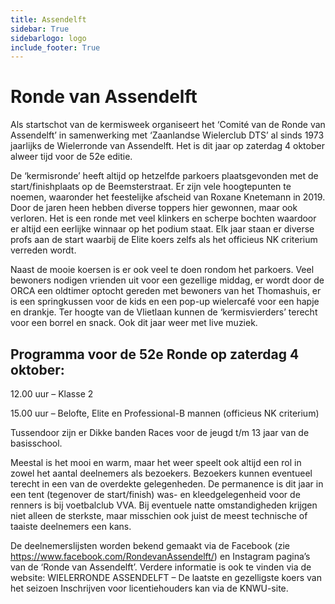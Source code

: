 ```yaml
---
title: Assendelft
sidebar: True
sidebarlogo: logo
include_footer: True
---
```


# Ronde van Assendelft
Als startschot van de kermisweek organiseert het ‘Comité van de Ronde van Assendelft’ in
samenwerking met ‘Zaanlandse Wielerclub DTS’ al sinds 1973 jaarlijks de Wielerronde van
Assendelft. Het is dit jaar op zaterdag 4 oktober alweer tijd voor de 52e editie.

De ‘kermisronde’ heeft altijd op hetzelfde parkoers plaatsgevonden met de 
start/finishplaats op de Beemsterstraat. Er zijn vele hoogtepunten te noemen, 
waaronder het feestelijke afscheid van Roxane Knetemann in 2019. Door de jaren 
heen hebben diverse toppers hier gewonnen, maar ook verloren. Het is een ronde met
veel klinkers en scherpe bochten waardoor er altijd een eerlijke winnaar op het 
podium staat. Elk jaar staan er diverse profs aan de start waarbij de Elite koers zelfs 
als het officieus NK criterium verreden wordt. 

Naast de mooie koersen is er ook veel te doen rondom het parkoers.
Veel bewoners nodigen vrienden uit voor een gezellige middag, 
er wordt door de ORCA een oldtimer optocht gereden met bewoners van 
het Thomashuis, er is een springkussen voor de kids en een pop-up wielercafé voor 
een hapje en drankje. Ter hoogte van de Vlietlaan kunnen de
‘kermisvierders’ terecht voor een borrel en snack. Ook dit jaar weer met live muziek.

## Programma voor de 52e Ronde op zaterdag 4 oktober:

12.00 uur – Klasse 2

15.00 uur – Belofte, Elite en Professional-B mannen (officieus NK criterium)

Tussendoor zijn er Dikke banden Races voor de jeugd t/m 13 jaar van de basisschool.

Meestal is het mooi en warm, maar het weer speelt ook altijd een rol in zowel het aantal
deelnemers als bezoekers. Bezoekers kunnen eventueel terecht in een van de overdekte 
gelegenheden. De permanence is dit jaar in een tent (tegenover de start/finish) was- 
en kleedgelegenheid voor de renners is bij voetbalclub VVA. Bij eventuele natte 
omstandigheden krijgen niet alleen de sterkste, maar misschien ook juist de meest
technische of taaiste deelnemers een kans.

De deelnemerslijsten worden bekend gemaakt via de 
Facebook (zie https://www.facebook.com/RondevanAssendelft/) en Instagram pagina’s van
de ‘Ronde van Assendelft’. Verdere informatie is ook te vinden via de
website: WIELERRONDE ASSENDELFT – De laatste en gezelligste koers van het seizoen 
Inschrijven voor licentiehouders kan via de KNWU-site.